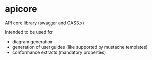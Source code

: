 # apicore
API core library (swagger and OAS3.x)

Intended to be used for
- diagram generation
- generation of user guides (like supported by mustache templates)
- conformance extracts (mandatory properties)
